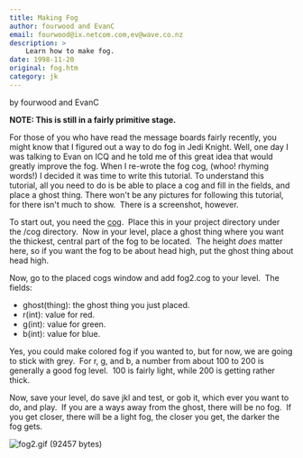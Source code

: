 ```yaml
---
title: Making Fog
author: fourwood and EvanC
email: fourwood@ix.netcom.com,ev@wave.co.nz
description: >
    Learn how to make fog.
date: 1998-11-20
original: fog.htm
category: jk
---
```


by fourwood and EvanC

**NOTE: This is still in a fairly primitive stage.**

For those of you who have read the message boards fairly recently,
you might know that I figured out a way to do fog in Jedi Knight. Well,
one day I was talking to Evan on ICQ and he told me of this great idea
that would greatly improve the fog. When I re-wrote the fog cog, (whoo\!
rhyming words\!) I decided it was time to write this tutorial. To
understand this tutorial, all you need to do is be able to place a cog
and fill in the fields, and place a ghost thing. There won't be any
pictures for following this tutorial, for there isn't much to show. 
There is a screenshot, however.

To start out, you need the [cog](fog2.cog).  Place this in your
project directory under the /cog directory.  Now in your level, place a
ghost thing where you want the thickest, central part of the fog to be
located.  The height *does* matter here, so if you want the fog to be
about head high, put the ghost thing about head high.

Now, go to the placed cogs window and add fog2.cog to your level. 
The fields:

  - ghost(thing): the ghost thing you just placed.
  - r(int): value for red.
  - g(int): value for green.
  - b(int): value for blue.

Yes, you could make colored fog if you wanted to, but for now, we
are going to stick with grey.  For r, g, and b, a number from about 100
to 200 is generally a good fog level.  100 is fairly light, while 200 is
getting rather thick.

Now, save your level, do save jkl and test, or gob it, which ever
you want to do, and play.  If you are a ways away from the ghost, there
will be no fog.  If you get closer, there will be a light fog, the
closer you get, the darker the fog gets.

![fog2.gif (92457 bytes)](fog2.gif)
